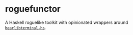 # roguefunctor
A Haskell roguelike toolkit with opinionated wrappers around [`bearlibterminal-hs`](https://github.com/ppkfs/bearlibterminal-hs).
